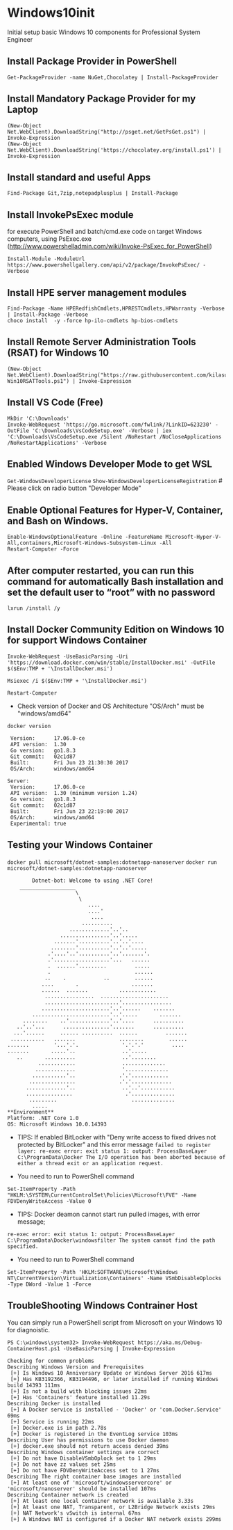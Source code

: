 # Windows10init
Initial setup basic Windows 10 components for Professional System Engineer

## Install Package Provider in PowerShell
`Get-PackageProvider -name NuGet,Chocolatey | Install-PackageProvider`

## Install Mandatory Package Provider for my Laptop
```
(New-Object Net.WebClient).DownloadString("http://psget.net/GetPsGet.ps1") | Invoke-Expression
(New-Object Net.WebClient).DownloadString('https://chocolatey.org/install.ps1') | Invoke-Expression
```
## Install standard and useful Apps
`Find-Package Git,7zip,notepadplusplus | Install-Package`

## Install InvokePsExec module
for execute PowerShell and batch/cmd.exe code on target Windows computers, using PsExec.exe (http://www.powershelladmin.com/wiki/Invoke-PsExec_for_PowerShell)
```
Install-Module -ModuleUrl https://www.powershellgallery.com/api/v2/package/InvokePsExec/ -Verbose
```
## Install HPE server management modules
```
Find-Package -Name HPERedfishCmdlets,HPRESTCmdlets,HPWarranty -Verbose | Install-Package -Verbose
choco install  -y -force hp-ilo-cmdlets hp-bios-cmdlets
````

## Install Remote Server Administration Tools (RSAT) for Windows 10
```
(New-Object Net.WebClient).DownloadString("https://raw.githubusercontent.com/kilasuit/PoshFunctions/Dev/Scripts/Install-Win10RSATTools.ps1") | Invoke-Expression
```

## Install VS Code (Free)
```
MkDir 'C:\Downloads'
Invoke-WebRequest 'https://go.microsoft.com/fwlink/?LinkID=623230' -OutFile 'C:\Downloads\VsCodeSetup.exe' -Verbose | iex 'C:\Downloads\VsCodeSetup.exe /Silent /NoRestart /NoCloseApplications /NoRestartApplications' -Verbose
```

## Enabled Windows Developer Mode to get WSL
`Get-WindowsDeveloperLicense`
`Show-WindowsDeveloperLicenseRegistration` # Please click on radio button "Developer Mode"

## Enable Optional Features for Hyper-V, Container, and Bash on Windows.
```
Enable-WindowsOptionalFeature -Online -FeatureName Microsoft-Hyper-V-All,containers,Microsoft-Windows-Subsystem-Linux -All
Restart-Computer -Force
```

## After computer restarted, you can run this command for automatically Bash installation and set the default user to “root” with no password
`lxrun /install /y`

## Install Docker Community Edition on Windows 10 for support Windows Container
`Invoke-WebRequest -UseBasicParsing -Uri 'https://download.docker.com/win/stable/InstallDocker.msi' -OutFile $($Env:TMP + '\InstallDocker.msi')`

`Msiexec /i $($Env:TMP + '\InstallDocker.msi')`

`Restart-Computer`

- Check version of Docker and OS Architecture "OS/Arch" must be "windows/amd64"

`docker version`

```Client:
 Version:      17.06.0-ce
 API version:  1.30
 Go version:   go1.8.3
 Git commit:   02c1d87
 Built:        Fri Jun 23 21:30:30 2017
 OS/Arch:      windows/amd64

Server:
 Version:      17.06.0-ce
 API version:  1.30 (minimum version 1.24)
 Go version:   go1.8.3
 Git commit:   02c1d87
 Built:        Fri Jun 23 22:19:00 2017
 OS/Arch:      windows/amd64
 Experimental: true
```

## Testing your Windows Container

`docker pull microsoft/dotnet-samples:dotnetapp-nanoserver`
`docker run microsoft/dotnet-samples:dotnetapp-nanoserver`

```
        Dotnet-bot: Welcome to using .NET Core!
    __________________
                      \
                       \
                          ....
                          ....'
                           ....
                        ..........
                    .............'..'..
                 ................'..'.....
               .......'..........'..'..'....
              ........'..........'..'..'.....
             .'....'..'..........'..'.......'.
             .'..................'...   ......
             .  ......'.........         .....
             .                           ......
            ..    .            ..        ......
           ....       .                 .......
           ......  .......          ............
            ................  ......................
            ........................'................
           ......................'..'......    .......
        .........................'..'.....       .......
     ........    ..'.............'..'....      ..........
   ..'..'...      ...............'.......      ..........
  ...'......     ...... ..........  ......         .......
 ...........   .......              ........        ......
.......        '...'.'.              '.'.'.'         ....
.......       .....'..               ..'.....
   ..       ..........               ..'........
          ............               ..............
         .............               '..............
        ...........'..              .'.'............
       ...............              .'.'.............
      .............'..               ..'..'...........
      ...............                 .'..............
       .........                        ..............
        .....
**Environment**
Platform: .NET Core 1.0
OS: Microsoft Windows 10.0.14393
```
- TIPS: If enabled BitLocker with "Deny write access to fixed drives not protected by BitLocker" and this error message
`failed to register layer: re-exec error: exit status 1: output: ProcessBaseLayer C:\ProgramData\Docker The I/O operation has been aborted because of either a thread exit or an application request.`

- You need to run to PowerShell command

`Set-ItemProperty -Path "HKLM:\SYSTEM\CurrentControlSet\Policies\Microsoft\FVE" -Name FDVDenyWriteAccess -Value 0`

- TIPS: Docker deamon cannot start run pulled images, with error message;

`re-exec error: exit status 1: output: ProcessBaseLayer C:\ProgramData\Docker\windowsfilter The system cannot find the path specified.`
- You need to run to PowerShell command

`Set-ItemProperty -Path 'HKLM:SOFTWARE\Microsoft\Windows NT\CurrentVersion\Virtualization\Containers' -Name VSmbDisableOplocks -Type DWord -Value 1 -Force`
## TroubleShooting Windows Contrainer Host
You can simply run a PowerShell script from Microsoft on your Windows 10 for diagnoistic.

`PS C:\windows\system32> Invoke-WebRequest https://aka.ms/Debug-ContainerHost.ps1 -UseBasicParsing | Invoke-Expression`
```
Checking for common problems
Describing Windows Version and Prerequisites
 [+] Is Windows 10 Anniversary Update or Windows Server 2016 617ms
 [+] Has KB3192366, KB3194496, or later installed if running Windows build 14393 111ms
 [+] Is not a build with blocking issues 22ms
 [+] Has 'Containers' feature installed 11.29s
Describing Docker is installed
 [+] A Docker service is installed - 'Docker' or 'com.Docker.Service'  69ms
 [+] Service is running 22ms
 [+] Docker.exe is in path 2.78s
 [+] Docker is registered in the EventLog service 103ms
Describing User has permissions to use Docker daemon
 [+] docker.exe should not return access denied 39ms
Describing Windows container settings are correct
 [+] Do not have DisableVSmbOplock set to 1 29ms
 [+] Do not have zz values set 25ms
 [+] Do not have FDVDenyWriteAccess set to 1 27ms
Describing The right container base images are installed
 [+] At least one of 'microsoft/windowsservercore' or 'microsoft/nanoserver' should be installed 107ms
Describing Container network is created
 [+] At least one local container network is available 3.33s
 [+] At least one NAT, Transparent, or L2Bridge Network exists 29ms
 [+] NAT Network's vSwitch is internal 67ms
 [+] A Windows NAT is configured if a Docker NAT network exists 299ms
```
